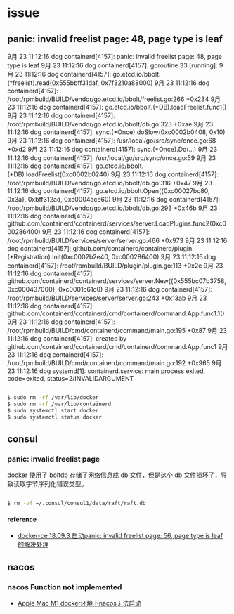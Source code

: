 # issue

## panic: invalid freelist page: 48, page type is leaf

9月 23 11:12:16 dog containerd[4157]: panic: invalid freelist page: 48, page type is leaf
9月 23 11:12:16 dog containerd[4157]: goroutine 33 [running]:
9月 23 11:12:16 dog containerd[4157]: go.etcd.io/bbolt.(*freelist).read(0x555bbff31daf, 0x7f3210a88000)
9月 23 11:12:16 dog containerd[4157]: /root/rpmbuild/BUILD/vendor/go.etcd.io/bbolt/freelist.go:266 +0x234
9月 23 11:12:16 dog containerd[4157]: go.etcd.io/bbolt.(*DB).loadFreelist.func1()
9月 23 11:12:16 dog containerd[4157]: /root/rpmbuild/BUILD/vendor/go.etcd.io/bbolt/db.go:323 +0xae
9月 23 11:12:16 dog containerd[4157]: sync.(*Once).doSlow(0xc0002b0408, 0x10)
9月 23 11:12:16 dog containerd[4157]: /usr/local/go/src/sync/once.go:68 +0xd2
9月 23 11:12:16 dog containerd[4157]: sync.(*Once).Do(...)
9月 23 11:12:16 dog containerd[4157]: /usr/local/go/src/sync/once.go:59
9月 23 11:12:16 dog containerd[4157]: go.etcd.io/bbolt.(*DB).loadFreelist(0xc0002b0240)
9月 23 11:12:16 dog containerd[4157]: /root/rpmbuild/BUILD/vendor/go.etcd.io/bbolt/db.go:316 +0x47
9月 23 11:12:16 dog containerd[4157]: go.etcd.io/bbolt.Open({0xc00027bc80, 0x3a}, 0xbff312ad, 0xc0004ace60)
9月 23 11:12:16 dog containerd[4157]: /root/rpmbuild/BUILD/vendor/go.etcd.io/bbolt/db.go:293 +0x46b
9月 23 11:12:16 dog containerd[4157]: github.com/containerd/containerd/services/server.LoadPlugins.func2(0xc000286400)
9月 23 11:12:16 dog containerd[4157]: /root/rpmbuild/BUILD/services/server/server.go:466 +0x973
9月 23 11:12:16 dog containerd[4157]: github.com/containerd/containerd/plugin.(*Registration).Init(0xc0002b2e40, 0xc000286400)
9月 23 11:12:16 dog containerd[4157]: /root/rpmbuild/BUILD/plugin/plugin.go:113 +0x2e
9月 23 11:12:16 dog containerd[4157]: github.com/containerd/containerd/services/server.New({0x555bc07b3758, 0xc000437000}, 0xc0001c61c0)
9月 23 11:12:16 dog containerd[4157]: /root/rpmbuild/BUILD/services/server/server.go:243 +0x13ab
9月 23 11:12:16 dog containerd[4157]: github.com/containerd/containerd/cmd/containerd/command.App.func1.1()
9月 23 11:12:16 dog containerd[4157]: /root/rpmbuild/BUILD/cmd/containerd/command/main.go:195 +0x87
9月 23 11:12:16 dog containerd[4157]: created by github.com/containerd/containerd/cmd/containerd/command.App.func1
9月 23 11:12:16 dog containerd[4157]: /root/rpmbuild/BUILD/cmd/containerd/command/main.go:192 +0x965
9月 23 11:12:16 dog systemd[1]: containerd.service: main process exited, code=exited, status=2/INVALIDARGUMENT

```bash

$ sudo rm -rf /var/lib/docker
$ sudo rm -rf /var/lib/containerd
$ sudo systemctl start docker
$ sudo systemctl status docker

```

## consul

### panic: invalid freelist page 

docker 使用了 boltdb 存储了网络信息成 db 文件，但是这个 db 文件损坏了，导致读取字节序列化错误类型。

```bash

$ rm -vf ~/.consul/consul1/data/raft/raft.db 

```

#### reference

* [docker-ce 18.09.3 启动panic: invalid freelist page: 56, page type is leaf的解决处理](https://zhangguanzhang.github.io/2021/05/26/docker-panic-invalid-freelist-page/)


## nacos
### nacos Function not implemented

* [Apple Mac M1 docker环境下nacos无法启动](https://github.com/alibaba/nacos/issues/6340)

